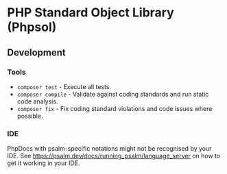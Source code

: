 # PHP Standard Object Library (Phpsol)

## Development
### Tools
* `composer test` - Execute all tests.
* `composer compile` - Validate against coding standards and run static code analysis.
* `composer fix` - Fix coding standard violations and code issues where possible.

### IDE
PhpDocs with psalm-specific notations might not be recognised by your IDE. See https://psalm.dev/docs/running_psalm/language_server on how to get it working in your IDE.
